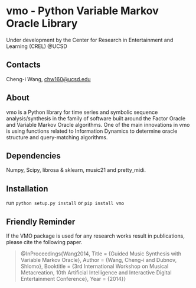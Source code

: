 vmo - Python Variable Markov Oracle Library
=============================================
Under development by the Center for Research in Entertainment and Learning 
(CREL) @UCSD

Contacts
--------
Cheng-i Wang, chw160@ucsd.edu


About
-----
vmo is a Python library for time series and symbolic sequence analysis/synthesis 
in the family of software built around the Factor Oracle and Variable Markov Oracle algorithms. 
One of the main innovations in vmo is using functions related to Information Dynamics to
determine oracle structure and query-matching algorithms.



Dependencies
------------
Numpy, Scipy, librosa & sklearn, music21 and pretty_midi. 


Installation
------------
run 
```python setup.py install```
or 
```pip install vmo```

Friendly Reminder
-----------------
If the VMO package is used for any research works result in publications, please cite the following paper.

>@InProceedings{Wang2014,
  Title                    = {Guided Music Synthesis with Variable Markov Oracle},
  Author                   = {Wang, Cheng-i and Dubnov, Shlomo},
  Booktitle                = {3rd International Workshop on Musical Metacreation, 10th Artificial Intelligence and Interactive Digital Entertainment Conference},
  Year                     = {2014}}
